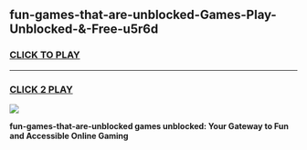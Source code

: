 
## fun-games-that-are-unblocked-Games-Play-Unblocked-&-Free-u5r6d
<h3>
<a href="https://premium76.site?title=fun-games-that-are-unblocked&ref=24A">CLICK TO PLAY</a></h3>
<hr>

<h3>
<a href="https://premium76.site?title=fun-games-that-are-unblocked&ref=24A">CLICK 2 PLAY</a>
  
</h3>

<a href="https://premium76.site?title=fun-games-that-are-unblocked&ref=24A"><img src="https://clearcache.store/games.png"></a>


**fun-games-that-are-unblocked games unblocked: Your Gateway to Fun and Accessible Online Gaming**
